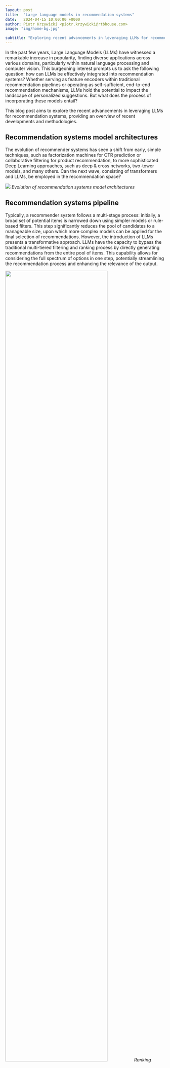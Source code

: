 ```yaml
---
layout: post
title:  "Large language models in recommendation systems"
date:   2024-04-15 10:00:00 +0000
author: Piotr Krzywicki <piotr.krzywicki@rtbhouse.com>
image: "img/home-bg.jpg"

subtitle: "Exploring recent advancements in leveraging LLMs for recommendation systems."
---
```


In the past few years, Large Language Models (LLMs) have witnessed a remarkable increase in popularity, finding diverse applications across various domains, particularly within natural language processing and computer vision. This burgeoning interest prompts us to ask the following question: how can LLMs be effectively integrated into recommendation systems? Whether serving as feature encoders within traditional recommendation pipelines or operating as self-sufficient, end-to-end recommendation mechanisms, LLMs hold the potential to impact the landscape of personalized suggestions. But what does the process of incorporating these models entail?

This blog post aims to explore the recent advancements in leveraging LLMs for recommendation systems, providing an overview of recent developments and methodologies.


## Recommendation systems model architectures

The evolution of recommender systems has seen a shift from early, simple techniques, such as factorization machines for CTR prediction or collaborative filtering for product recommendation, to more sophisticated Deep Learning approaches, such as deep & cross networks, two-tower models, and many others. Can the next wave, consisting of transformers and LLMs, be employed in the recommendation space?

![](/pics/LLM-in-rec-1.png)
*Evolution of recommendation systems model architectures*

## Recommendation systems pipeline

Typically, a recommender system follows a multi-stage process: initially, a broad set of potential items is narrowed down using simpler models or rule-based filters. This step significantly reduces the pool of candidates to a manageable size, upon which more complex models can be applied for the final selection of recommendations. However, the introduction of LLMs presents a transformative approach. LLMs have the capacity to bypass the traditional multi-tiered filtering and ranking process by directly generating recommendations from the entire pool of items. This capability allows for considering the full spectrum of options in one step, potentially streamlining the recommendation process and enhancing the relevance of the output.

<p>
<img src="/pics/LLM-in-rec-2.png" style="width: 80%"/>
<em>Ranking stages of traditional recommendation pipeline. Image source: <a href="https://arxiv.org/abs/2006.09684">https://arxiv.org/abs/2006.09684</a></em>
</p>

## Item recommendation generation

Incorporating item and user information can be achieved through various methods: embedding the data within the pre-training phase, linking to an external database in a Retrieval-Augmented Generation (RAG)-like manner, or including it directly in the prompt for smaller datasets.

But what should an LLM output when recommending an item? Given its language interface, it can output the description of an item, query to the item’s database, embed what will be used to semantically search over item space, or just the item ID itself. Much of the current research on LLMs for recommendation focuses on the latter, generating the item ID directly.

When dealing with large amounts of possible items, assigning each item a separate token value would be infeasible computationally. Given that the item ID can span as multiple tokens, we can easily represent large item spaces using short token sequences. During autoregressive generation, we can modify the search algorithm to only take into account the existing items and thus prevent item ID hallucinations.

Addressing the construction of item ID sequence structure in a way that avoids spurious correlations presents an intriguing challenge. Simple numerical sequencing or just item titles might induce unintended associations. Alternatives like hierarchical indexing, based on user-item interactions or semantic attributes, offer a more nuanced approach to categorizing items, potentially enhancing the relevance and precision of recommendations.

<p>
<img src="/pics/LLM-in-rec-4.png"/>
<em>Visualisation of item ID generation. Image source: <a href="https://llmrecsys.github.io/">https://llmrecsys.github.io/</a></em>
</p>

## Handling different recommendation tasks

The advantage of using natural language as the interface for recommendation systems is clear: it allows for a flexible and unified approach to various types of recommendation tasks. Whether it's predicting ratings, generating top-n item lists, providing sequential recommendations, offering explanations for recommendations, summarising reviews, or facilitating conversational recommendations, the same setup can address these diverse needs effectively. Additionally, the extensive general knowledge embedded in these models through the pre-training phase can be leveraged to enhance the recommendations even further.


<p>
<img src="/pics/LLM-in-rec-7.png"/>
<em>LLMs using language interface can solve many different recommendation tasks using the same setup. Image source: <a href="https://arxiv.org/abs/2307.02046">https://arxiv.org/abs/2307.02046</a></em>
</p>

## Multimodality

Integrating multiple types of data, such as images or videos, into recommendation systems using LLMs is not only possible but increasingly beneficial. By equipping LLMs with encoders that translate these diverse data formats into a common token space, we can significantly enhance the system's understanding and responsiveness to user preferences. Empirical evidence suggests that incorporating such multimodal training can further improve the performance of recommendation systems, making the recommendations more accurate and relevant to users.


<p>
<img src="/pics/LLM-in-rec-6.png"/>
<em>One can easily adjust an LLM pipeline to work with images when generating recommendations. Image source: <a href="https://arxiv.org/abs/2305.14302">https://arxiv.org/abs/2305.14302</a></em>
</p>


## Zero-shot recommendation performance

How effective are pre-trained LLMs at handling recommendation tasks without any task-specific fine-tuning, known as zero-shot inference? Given their extensive pre-training on vast datasets, one might expect them to achieve noteworthy results even in unfamiliar tasks. However, when evaluated using standard automated metrics, their performance typically falls short of models that have been fine-tuned on specific recommendation tasks. Interestingly, this changes when the quality of recommendations is assessed based on human preferences. In such cases, LLMs often excel, likely benefiting from techniques like Reinforcement Learning from Human Feedback (RLHF) or Direct Preference Optimization (DPO), which fine-tune the models to align more closely with human judgment.

<p>
<img src="/pics/LLM-in-rec-3.png" style="width: 30%"/>
<em>One can try to apply LLM for recommendation in a zero-shot manner. Image source: <a href="https://arxiv.org/abs/2304.10149">https://arxiv.org/abs/2304.10149</a></em>
</p>

## Other use-cases

Beyond acting as independent recommendation engines, Large Language Models (LLMs) can be applied in several innovative ways within the realm of recommendation systems:
- As Feature Encoders: LLMs can transform raw data into meaningful items or user features that can be used in the standard recommendation pipeline.
- As Scoring/Ranking Functions: They can evaluate and prioritize recommendations, ensuring that the most relevant items are presented to the user.
- As Conversational Recommenders: By facilitating natural language interactions, LLMs can guide users to discover products or content through conversational interfaces.
- As Pipeline Controllers: LLMs can oversee and optimize the sequence of operations in recommendation pipelines, addressing various tasks efficiently.

These diverse applications showcase the adaptability of LLMs, making them promising assets across the spectrum of recommendation system design and implementation.

<p>
<img src="/pics/LLM-in-rec-5.png" style="width: 60%"/>
<em> LLM can also be used alongside the recommendation system pipeline as a feature encoder, scoring/ranking function, conversational recommender, or pipeline controller. Image source: <a href="https://arxiv.org/abs/2306.05817">https://arxiv.org/abs/2306.05817</a></em>
</p>

## Summary

The exploration of LLMs within the recommendation domain is both fascinating and evolving rapidly. These models bring a dynamic edge to the traditional landscape of recommendation systems, offering new methodologies and insights that were previously unattainable.

At RTB House, despite the fact that we still leverage conventional pipelines and Deep Learning models, we have begun to see promising integrations of LLMs into our system. An example of such an endeavor is [ContentGPT](https://blog.rtbhouse.com/rtb-house-introduces-contentgpt/), which illustrates the potential of LLMs to enhance our recommendation capabilities.


## Acknowledgement

This blog post is based on more detailed survey papers on the area: [Large Language Models for Generative Recommendation: A Survey and Visionary Discussions](https://arxiv.org/abs/2309.01157) by Lei Li et al., [Recommender Systems in the Era of Large Language Models (LLMs)](https://arxiv.org/abs/2307.02046) by Wenqi Fan, et al., along with [RecSys 2023 tutorial on LLMs in recommendation](https://llmrecsys.github.io/) by Wenyue Hua, et al., which I attended as the RTB House representative. I am thankful for the opportunity to learn and share this blogpost with the community.


## References

1. [Large Language Models for Generative Recommendation: A Survey and Visionary Discussions](https://arxiv.org/abs/2309.01157)
2. [Recommender Systems in the Era of Large Language Models (LLMs)](https://arxiv.org/abs/2307.02046)
3. [A Survey on Large Language Models for Recommendation](https://arxiv.org/abs/2305.19860)
4. [How Can Recommender Systems Benefit from Large Language Models: A Survey](https://arxiv.org/abs/2306.05817)
5. [RecSys 2023 Tutorial: Large Language Models for Recommendation](https://llmrecsys.github.io/)
6. [Recommendation as Language Processing (RLP): A Unified Pretrain, Personalized Prompt & Predict Paradigm (P5)](https://arxiv.org/abs/2203.13366)
